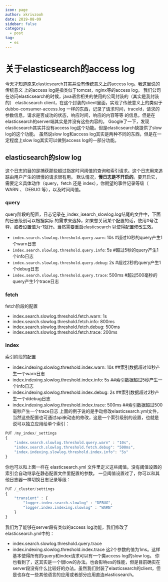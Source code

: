 ```yaml
---
icon: page
author: xkrivzooh
date: 2019-08-09
sidebar: false
category:
  - post
tag:
  - es
---
```


# 关于elasticsearch的access log

今天才知道原来elasticsearch其实并没有传统意义上的access log。我这里说的传统意义
上的access log是指类似于tomcat，nginx等的access log。
我们公司在访问elasticsearch的时候，java语言相关的使用的公司封装的（其实是我封装的）
elasticsearch client，在这个封装的client里面，实现了传统意义上的类似于dubbo-consumer-access.log
一样的东西，记录了请求时间，traceId，请求的参数信息，请求是否成功的状态，响应时间，响应的内容等等
的信息。但是在elasticsearch的server端其实是并没有这些内容的。
Google了一下，发现elasticsearch其实并没有access log这个功能。但是elasticsearch缺提供了slow log的这个功能。
虽然说slow log和access log其实是两种不同的东西，但是在一定程度上slow log其实可以做到access log的一部分功能。
## elasticsearch的slow log
这个日志的目的是捕获那些超过指定时间阈值的查询和索引请求。这个日志用来追踪由用户产生的很慢的请求很有用。
默认情况，**慢日志是不开启的**。要开启它，需要定义具体动作（query，fetch 还是 index），你期望的事件记录等级（ WARN 、 DEBUG 等），以及时间阈值。
### query
query阶段的配置，日志记录在_index_isearch_slowlog.log结尾的文件中，下面的日志级别可以根据实际
的需求来选择，如果想关闭某个配置的话，使用#号注释，或者设置值为-1就行。当然需要重启elasticsearch
以使得配置修改生效。
- `index.search.slowlog.threshold.query.warn`: 10s #超过10秒的query产生1个warn日志
- `index.search.slowlog.threshold.query.info`: 5s #超过5秒的query产生1个info日志
- `index.search.slowlog.threshold.query.debug`: 2s #超过2秒的query产生1个debug日志
- `index.search.slowlog.threshold.query.trace`: 500ms #超过500毫秒的query产生1个trace日志
### fetch
fetch阶段的配置
- index.search.slowlog.threshold.fetch.warn: 1s 
- index.search.slowlog.threshold.fetch.info: 800ms
- index.search.slowlog.threshold.fetch.debug: 500ms
- index.search.slowlog.threshold.fetch.trace: 200ms
### index
索引阶段的配置
- index.indexing.slowlog.threshold.index.warn: 10s ##索引数据超过10秒产生一个warn日志
- index.indexing.slowlog.threshold.index.info: 5s ##索引数据超过5秒产生一个info日志
- index.indexing.slowlog.threshold.index.debug: 2s ##索引数据超过2秒产生一个ddebug日志
- index.indexing.slowlog.threshold.index.trace: 500ms ##索引数据超过500毫秒产生一个trace日志
上面的例子说的是手动修改elasticsearch.yml文件，当然这些配置也可通过api来动态的修改，这是一个索引级别的设置，也就是说可以独立应用给单个索引：
```js
PUT /my_index/_settings
{
    "index.search.slowlog.threshold.query.warn" : "10s", 
    "index.search.slowlog.threshold.fetch.debug": "500ms", 
    "index.indexing.slowlog.threshold.index.info": "5s" 
}
```
你也可以和上面一样在 elasticsearch.yml 文件里定义这些阈值。没有阈值设置的索引会自动继承在静态配置文件里配置的参数。
一旦阈值设置过了，你可以和其他日志器一样切换日志记录等级：
```js
PUT /_cluster/settings
{
    "transient" : {
        "logger.index.search.slowlog" : "DEBUG", 
        "logger.index.indexing.slowlog" : "WARN" 
    }
}
```
我们为了能够在server段有类似的access log功能，我们修改了elasticsearch.yml中的：
- index.search.slowlog.threshold.query.trace
- index.indexing.slowlog.threshold.index.trace
这2个参数的值为1ms。这样基本使得所有的query和index请求可以有一个类access log的slow log。
你也看到了，这其实是一个很low的办法。也会影响es的性能，但是目前确实在server段没有什么比较好的办法。虽然我们封装了elasticsearch的client，但是也存在一些其他语言的应用或者部分应用直连elasticsearch。

